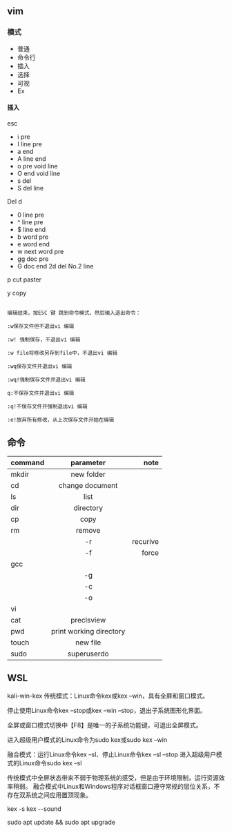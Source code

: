## vim

### 模式

- 普通
- 命令行
- 插入
- 选择
- 可视
- Ex

#### 插入
esc
- i pre
- I line pre
- a end
- A line end
- o pre void line
- O end void line
- s del 
- S del line

Del 
d
- 0 line pre
- ^ line pre
- $ line end
- b word pre
- e word end
- w next word pre
- gg doc pre
- G doc end
2d del No.2 line

p cut paster

y copy

```进入编辑模式，按 o 进行编辑

编辑结束，按ESC 键 跳到命令模式，然后输入退出命令：

:w保存文件但不退出vi 编辑

:w! 强制保存，不退出vi 编辑

:w file将修改另存到file中，不退出vi 编辑

:wq保存文件并退出vi 编辑

:wq!强制保存文件并退出vi 编辑

q:不保存文件并退出vi 编辑

:q!不保存文件并强制退出vi 编辑

:e!放弃所有修改，从上次保存文件开始在编辑
```
## 命令

|command|parameter|note|
|:--|:--:|--:|
|mkdir|new folder||
|cd|change document||
|ls|list||
|dir|directory||
|cp|copy||
|rm|remove||
||-r|recurive
||-f|force
|gcc|||
||-g||
||-c||
||-o||
|vi|||
|cat|preclsview||
|pwd|print working directory||
|touch|new file||
|sudo|superuserdo||
## WSL
kali-win-kex
传统模式：Linux命令kex或kex –win，具有全屏和窗口模式。

停止使用Linux命令kex –stop或kex –win –stop，退出子系统图形化界面。

全屏或窗口模式切换中【F8】是唯一的子系统功能键，可退出全屏模式。

进入超级用户模式的Linux命令为sudo kex或sudo kex –win


融合模式：运行Linux命令kex –sl、停止Linux命令kex –sl –stop
进入超级用户模式的Linux命令sudo kex –sl

传统模式中全屏状态带来不弱于物理系统的感受，但是由于环境限制，运行资源效率稍弱。
融合模式中Linux和Windows程序对话框窗口遵守常规的层位关系，不存在双系统之间应用置顶现象。

kex -s
kex --sound

sudo apt update && sudo apt upgrade